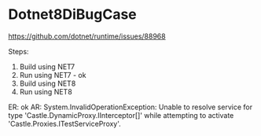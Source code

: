 # Dotnet8DiBugCase

https://github.com/dotnet/runtime/issues/88968

Steps:

1. Build using NET7
1. Run using NET7 - ok
1. Build using NET8
1. Run using NET8

ER: ok
AR: System.InvalidOperationException: Unable to resolve service for type 'Castle.DynamicProxy.IInterceptor[]' while attempting to activate 'Castle.Proxies.ITestServiceProxy'.
